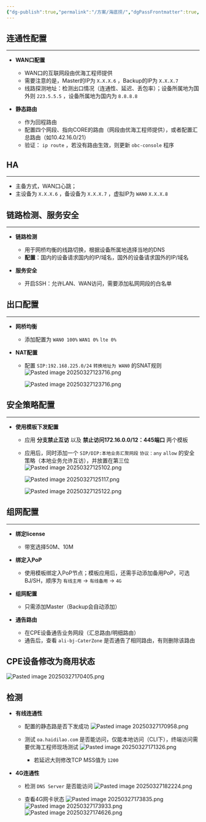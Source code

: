 ```yaml
---
{"dg-publish":true,"permalink":"/方案/海底捞/","dgPassFrontmatter":true,"created":"2025-03-25T10:25:51.521+08:00","updated":"2025-03-28T15:01:17.073+08:00"}
---
```



## 连通性配置
---
- **WAN口配置**
	- WAN口的互联网段由优海工程师提供
	- 需要注意的是，Master的IP为 `X.X.X.6` ，Backup的IP为 `X.X.X.7` 
	- 线路探测地址：检测出口情况（连通性、延迟、丢包率）；设备所属地为国外则 `223.5.5.5`  ，设备所属地为国内为 `8.8.8.8`
	  
- **静态路由**
	- 作为回程路由
	- 配置四个网段、指向CORE的路由（网段由优海工程师提供），或者配置汇总路由（如10.42.16.0/21）
	- 验证： `ip route` ，若没有路由生效，则更新 `obc-console` 程序


## HA
---
- 主备方式，WAN口心跳；
- 主设备为 `X.X.X.6` ，备设备为 `X.X.X.7` ，虚拟IP为 `WAN0`  `X.X.X.8` 



## 链路检测、服务安全
---
- **链路检测**
	- 用于网桥均衡的线路切换，根据设备所属地选择当地的DNS
	- **配置**：国内的设备请求国内的IP/域名，国外的设备请求国外的IP/域名
	  
- **服务安全**
	- 开启SSH：允许LAN、WAN访问，需要添加私网网段的白名单


## 出口配置
---
- **网桥均衡**
	- 添加配置为 `WAN0 100%` `WAN1 0%` `lte 0%`
	  
- **NAT配置**
	- 配置 `SIP:192.168.225.0/24` `转换地址为 WAN0` 的SNAT规则
	  ![Pasted image 20250327123716.png](/img/user/%E6%96%B9%E6%A1%88/attachments/Pasted%20image%2020250327123716.png)
	  
	  ![Pasted image 20250327123716.png](/img/user/%E6%96%B9%E6%A1%88/attachments/Pasted%20image%2020250327123716.png)




## 安全策略配置
---
- **使用模板下发配置**
	- 应用 **分支禁止互访** 以及 **禁止访问172.16.0.0/12：445端口** 两个模板
	- 应用后，同时添加一个 `SIP/DIP:本地业务汇聚网段` `协议：any` `allow` 的安全策略（本地业务允许互访），并放置在第三位
	  ![Pasted image 20250327125102.png](/img/user/%E6%96%B9%E6%A1%88/attachments/Pasted%20image%2020250327125102.png)
	  
	  ![Pasted image 20250327125117.png](/img/user/%E6%96%B9%E6%A1%88/attachments/Pasted%20image%2020250327125117.png)
	  
	  ![Pasted image 20250327125122.png](/img/user/%E6%96%B9%E6%A1%88/attachments/Pasted%20image%2020250327125122.png)
	  



## 组网配置
---

- **绑定license**
	- 带宽选择50M、10M
	  
- **绑定入PoP**
	- 使用模板绑定入PoP节点；模板应用后，还需手动添加备用PoP，可选BJ/SH，顺序为 `有线主用` -> `有线备用` -> `4G`
	  
- **组网配置**
	- 只需添加Master（Backup会自动添加）
	  
	  
- **通告路由**
	- 在CPE设备通告业务网段（汇总路由/明细路由）
	- 通告后，查看 `ali-bj-CaterZone` 是否通告了相同路由，有则删除该路由
	  

## CPE设备修改为商用状态

![Pasted image 20250327170405.png](/img/user/%E6%96%B9%E6%A1%88/attachments/Pasted%20image%2020250327170405.png)

## 检测

- **有线连通性**
	- 配置的静态路是否下发成功
	  ![Pasted image 20250327170958.png](/img/user/%E6%96%B9%E6%A1%88/attachments/Pasted%20image%2020250327170958.png)
	- 测试 `oa.haidilao.com` 是否能访问，仅能本地访问（CLI下），终端访问需要优海工程师现场测试
	  ![Pasted image 20250327171326.png](/img/user/%E6%96%B9%E6%A1%88/attachments/Pasted%20image%2020250327171326.png)
	  
	  - 若延迟大则修改TCP MSS值为 `1200`
	    
- **4G连通性**
	- 检测 `DNS Server` 是否能访问
	  ![Pasted image 20250327182224.png](/img/user/%E6%96%B9%E6%A1%88/attachments/Pasted%20image%2020250327182224.png)
	  
	- 查看4G网卡状态
	  ![Pasted image 20250327173835.png](/img/user/%E6%96%B9%E6%A1%88/attachments/Pasted%20image%2020250327173835.png)
	  ![Pasted image 20250327173933.png](/img/user/%E6%96%B9%E6%A1%88/attachments/Pasted%20image%2020250327173933.png)
	  ![Pasted image 20250327174626.png](/img/user/%E6%96%B9%E6%A1%88/attachments/Pasted%20image%2020250327174626.png)
	  
	  
	  
	  
	  
	  
	  
	  


